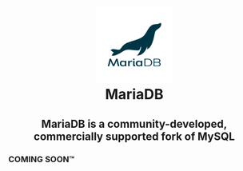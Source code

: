 <h1>
  <p align="center" width="100%">
    <img width="30%" src="../.recursos/img/logos/mariadb.png">
    </br>
    MariaDB
  </p> 
</h1>

<h2>
  <p align="center" width="100%">
    MariaDB is a community-developed, commercially supported fork of MySQL
  </p>
</h2>

### COMING SOON™
